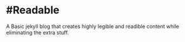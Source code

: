 #Readable
========

A Basic jekyll blog that creates highly legible and readible content while eliminating the extra stuff.

